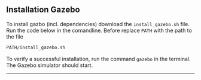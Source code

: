## Installation Gazebo
To install gazbo (incl. dependencies) download the `install_gazebo.sh` file.  Run the code below in the comandline. Before replace <code>PATH</code> with the path to the file
```bash
PATH/install_gazebo.sh 
```
To verify a successful installation, run the command <code>gazebo</code> in the terminal. The Gazebo simulator should start.

---
